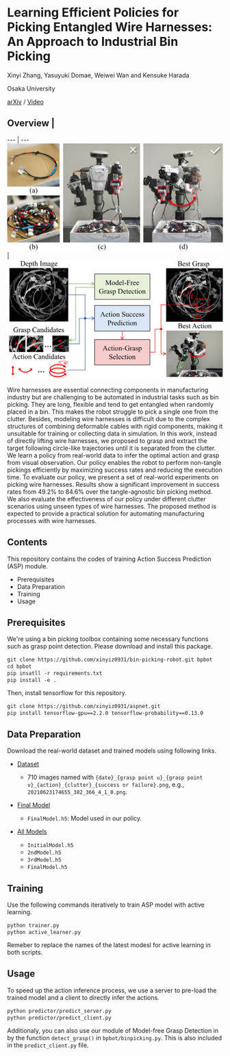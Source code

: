 # Learning Efficient Policies for Picking Entangled Wire Harnesses: An Approach to Industrial Bin Picking 

Xinyi Zhang, Yasuyuki Domae, Weiwei Wan and Kensuke Harada

Osaka University

[arXiv](https://arxiv.org/abs/2112.05941) / [Video](https://www.youtube.com/watch?v=YoOiTp9HEY8&t=57s)  

## Overview  | $~$
--- | ---
![teaser](image/teaser.jpg)  |![policy](image/pipeline_col.jpg)

Wire harnesses are essential connecting components in manufacturing industry but are challenging to be automated in industrial tasks such as bin picking. They are long, flexible and tend to get entangled when randomly placed in a bin. This makes the robot struggle to pick a single one from the clutter. Besides, modeling wire harnesses is difficult due to the complex structures of combining deformable cables with rigid components, making it unsuitable for training or collecting data in simulation. In this work, instead of directly lifting wire harnesses, we proposed to grasp and extract the target following circle-like trajectories until it is separated from the clutter. We learn a policy from real-world data to infer the optimal action and grasp from visual observation. Our policy enables the robot to perform non-tangle pickings efficiently by maximizing success rates and reducing the execution time. To evaluate our policy, we present a set of real-world experiments on picking wire harnesses. Results show a significant improvement in success rates from 49.2% to 84.6% over the tangle-agnostic bin picking method. We also evaluate the effectiveness of our policy under different clutter scenarios using unseen types of wire harnesses. The proposed method is expected to provide a practical solution for automating manufacturing processes with wire harnesses.

## Contents

This repository contains the codes of training Action Success Prediction (ASP) module. 

- Prerequisites
- Data Preparation
- Training
- Usage

## Prerequisites

We're using a bin picking toolbox containing some necessary functions such as grasp point detection. Please download and install this package. 

```
git clone https://github.com/xinyiz0931/bin-picking-robot.git bpbot
cd bpbot
pip insatll -r requirements.txt
pip install -e .
```

Then, install tensorflow for this repository. 

```
git clone https://github.com/xinyiz0931/aspnet.git
pip install tensorflow-gpu==2.2.0 tensorflow-probability==0.13.0
```

## Data Preparation

Download the real-world dataset and trained models using following links. 

- [Dataset](https://drive.google.com/uc?id=1kOqyzhw-g0olamg8Ssz4n_zGrrX0BIrE&export=download)
    - 710 images named with `{date}_{grasp point u}_{grasp point v}_{action}_{clutter}_{success or failure}.png`, e.g., `20210623174655_382_366_4_1_0.png`. 

- [Final Model](https://drive.google.com/uc?id=1BGF-yek-Vopzy073m3r2I05sbho1dwH-&export=download)
    - `FinalModel.h5`: Model used in our policy. 

- [All Models](https://drive.google.com/uc?id=1A3RD6GHe2ET9tfw4ugncr2uID7g5rGpG&export=download)
    - `InitialModel.h5`
    - `2ndModel.h5`
    - `3rdModel.h5`
    - `FinalModel.h5`

## Training

Use the following commands iteratively to train ASP model with active learning. 

```
python trainer.py
python active_learner.py
```

Remeber to replace the names of the latest modesl for active learning in both scripts. 

## Usage

To speed up the action inference process, we use a server to pre-load the trained model and a client to directly infer the actions. 

```
python predictor/predict_server.py
python predictor/predict_client.py
```

Additionaly, you can also use our module of Model-free Grasp Detection in by the function `detect_grasp()` in `bpbot/binpicking.py`. This is also included in the `predict_client.py` file. 